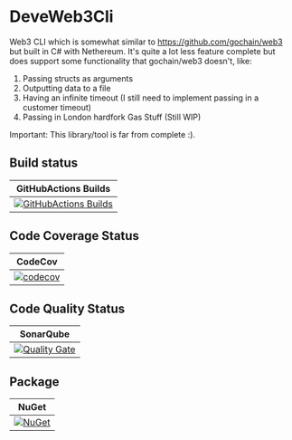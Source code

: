 # DeveWeb3Cli
Web3 CLI which is somewhat similar to https://github.com/gochain/web3 but built in C# with Nethereum.
It's quite a lot less feature complete but does support some functionality that gochain/web3 doesn't, like:

1. Passing structs as arguments
2. Outputting data to a file
3. Having an infinite timeout (I still need to implement passing in a customer timeout)
4. Passing in London hardfork Gas Stuff (Still WIP)

Important: This library/tool is far from complete :).

## Build status

| GitHubActions Builds |
|:--------------------:|
| [![GitHubActions Builds](https://github.com/devedse/DeveWeb3Cli/workflows/GitHubActionsBuilds/badge.svg)](https://github.com/devedse/DeveWeb3Cli/actions/workflows/githubactionsbuilds.yml) |

## Code Coverage Status

| CodeCov |
|:-------:|
| [![codecov](https://codecov.io/gh/devedse/DeveWeb3Cli/branch/master/graph/badge.svg)](https://codecov.io/gh/devedse/DeveWeb3Cli) |

## Code Quality Status

| SonarQube |
|:---------:|
| [![Quality Gate](https://sonarcloud.io/api/project_badges/measure?project=DeveWeb3Cli&metric=alert_status)](https://sonarcloud.io/dashboard?id=DeveWeb3Cli) |

## Package

| NuGet |
|:-----:|
| [![NuGet](https://img.shields.io/nuget/v/DeveWeb3Cli.svg)](https://www.nuget.org/packages/DeveWeb3Cli/) |

